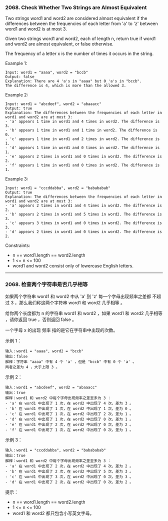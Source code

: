 ### 2068. Check Whether Two Strings are Almost Equivalent
Two strings word1 and word2 are considered almost equivalent if the differences between the frequencies of each letter from 'a' to 'z' between word1 and word2 is at most 3.

Given two strings word1 and word2, each of length n, return true if word1 and word2 are almost equivalent, or false otherwise.

The frequency of a letter x is the number of times it occurs in the string.



Example 1:

	Input: word1 = "aaaa", word2 = "bccb"
	Output: false
	Explanation: There are 4 'a's in "aaaa" but 0 'a's in "bccb".
	The difference is 4, which is more than the allowed 3.

Example 2:

	Input: word1 = "abcdeef", word2 = "abaaacc"
	Output: true
	Explanation: The differences between the frequencies of each letter in word1 and word2 are at most 3:
	- 'a' appears 1 time in word1 and 4 times in word2. The difference is 3.
	- 'b' appears 1 time in word1 and 1 time in word2. The difference is 0.
	- 'c' appears 1 time in word1 and 2 times in word2. The difference is 1.
	- 'd' appears 1 time in word1 and 0 times in word2. The difference is 1.
	- 'e' appears 2 times in word1 and 0 times in word2. The difference is 2.
	- 'f' appears 1 time in word1 and 0 times in word2. The difference is 1.

Example 3:

	Input: word1 = "cccddabba", word2 = "babababab"
	Output: true
	Explanation: The differences between the frequencies of each letter in word1 and word2 are at most 3:
	- 'a' appears 2 times in word1 and 4 times in word2. The difference is 2.
	- 'b' appears 2 times in word1 and 5 times in word2. The difference is 3.
	- 'c' appears 3 times in word1 and 0 times in word2. The difference is 3.
	- 'd' appears 2 times in word1 and 0 times in word2. The difference is 2.



Constraints:

* n == word1.length == word2.length
* 1 <= n <= 100
* word1 and word2 consist only of lowercase English letters.

----
### 2068. 检查两个字符串是否几乎相等
如果两个字符串 word1 和 word2 中从 'a' 到 'z' 每一个字母出现频率之差都 不超过 3 ，那么我们称这两个字符串 word1 和 word2 几乎相等 。

给你两个长度都为 n 的字符串 word1 和 word2 ，如果 word1 和 word2 几乎相等 ，请你返回 true ，否则返回 false 。

一个字母 x 的出现 频率 指的是它在字符串中出现的次数。



示例 1：

	输入：word1 = "aaaa", word2 = "bccb"
	输出：false
	解释：字符串 "aaaa" 中有 4 个 'a' ，但是 "bccb" 中有 0 个 'a' 。
	两者之差为 4 ，大于上限 3 。

示例 2：

	输入：word1 = "abcdeef", word2 = "abaaacc"
	输出：true
	解释：word1 和 word2 中每个字母出现频率之差至多为 3 ：
	- 'a' 在 word1 中出现了 1 次，在 word2 中出现了 4 次，差为 3 。
	- 'b' 在 word1 中出现了 1 次，在 word2 中出现了 1 次，差为 0 。
	- 'c' 在 word1 中出现了 1 次，在 word2 中出现了 2 次，差为 1 。
	- 'd' 在 word1 中出现了 1 次，在 word2 中出现了 0 次，差为 1 。
	- 'e' 在 word1 中出现了 2 次，在 word2 中出现了 0 次，差为 2 。
	- 'f' 在 word1 中出现了 1 次，在 word2 中出现了 0 次，差为 1 。

示例 3：

	输入：word1 = "cccddabba", word2 = "babababab"
	输出：true
	解释：word1 和 word2 中每个字母出现频率之差至多为 3 ：
	- 'a' 在 word1 中出现了 2 次，在 word2 中出现了 4 次，差为 2 。
	- 'b' 在 word1 中出现了 2 次，在 word2 中出现了 5 次，差为 3 。
	- 'c' 在 word1 中出现了 3 次，在 word2 中出现了 0 次，差为 3 。
	- 'd' 在 word1 中出现了 2 次，在 word2 中出现了 0 次，差为 2 。



提示：

* n == word1.length == word2.length
* 1 <= n <= 100
* word1 和 word2 都只包含小写英文字母。

